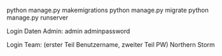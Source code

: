  python manage.py makemigrations
 python manage.py migrate
 python manage.py runserver


Login Daten Admin:
admin
adminpassword

Login Team: (erster Teil Benutzername, zweiter Teil PW)
Northern
Storm
